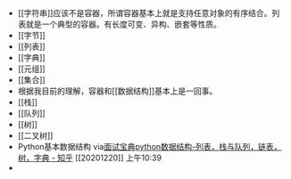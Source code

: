 - [[字符串]]应该不是容器，所谓容器基本上就是支持任意对象的有序结合。列表就是一个典型的容器。有长度可变、异构、嵌套等性质。
- [[字节]]
- [[列表]]
- [[字典]]
- [[元组]]
- [[集合]]
- 根据我目前的理解，容器和[[数据结构]]基本上是一回事。
- [[栈]]
- [[队列]]
- [[树]]
- [[二叉树]]
- Python基本数据结构
via[面试宝典python数据结构-列表，栈与队列，链表，树，字典 - 知乎](https://zhuanlan.zhihu.com/p/43505915)
[[20201220]] 上午10:39
- 
